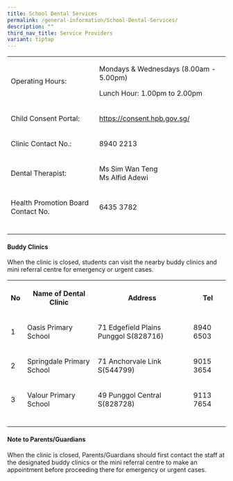 ```yaml
---
title: School Dental Services
permalink: /general-information/School-Dental-Services/
description: ""
third_nav_title: Service Providers
variant: tiptap
---
```

<table style="minWidth: 50px">
<colgroup>
<col>
<col>
</colgroup>
<tbody>
<tr>
<td rowspan="1" colspan="1">
<p>Operating Hours:</p>
</td>
<td rowspan="1" colspan="1">
<p>Mondays &amp; Wednesdays (8.00am - 5.00pm)</p>
<p>Lunch Hour: 1.00pm to 2.00pm</p>
</td>
</tr>
<tr>
<td rowspan="1" colspan="1">
<p>Child Consent Portal:</p>
</td>
<td rowspan="1" colspan="1">
<p><a href="https://consent.hpb.gov.sg/" rel="noopener noreferrer nofollow" target="_blank">https://consent.hpb.gov.sg/</a>&nbsp;</p>
</td>
</tr>
<tr>
<td rowspan="1" colspan="1">
<p>Clinic Contact No.:</p>
</td>
<td rowspan="1" colspan="1">
<p>8940 2213&nbsp;</p>
</td>
</tr>
<tr>
<td rowspan="1" colspan="1">
<p>Dental Therapist:</p>
</td>
<td rowspan="1" colspan="1">
<p>Ms Sim Wan Teng&nbsp;
<br>Ms Alfid Adewi</p>
</td>
</tr>
<tr>
<td rowspan="1" colspan="1">
<p>Health Promotion Board Contact No.</p>
</td>
<td rowspan="1" colspan="1">
<p>6435 3782</p>
</td>
</tr>
<tr>
<td rowspan="1" colspan="1">
<p></p>
</td>
<td rowspan="1" colspan="1">
<p></p>
</td>
</tr>
</tbody>
</table>
<p></p>
<h4><strong>Buddy Clinics</strong></h4>
<p>When the clinic is closed, students can visit the nearby buddy clinics
and mini referral centre for emergency or urgent cases.</p>
<table style="minWidth: 100px">
<colgroup>
<col>
<col>
<col>
<col>
</colgroup>
<tbody>
<tr>
<th rowspan="1" colspan="1">
<p>No</p>
</th>
<th rowspan="1" colspan="1">
<p>Name of Dental Clinic</p>
</th>
<th rowspan="1" colspan="1">
<p>Address</p>
</th>
<th rowspan="1" colspan="1">
<p>Tel</p>
</th>
</tr>
<tr>
<td rowspan="1" colspan="1">
<p>1</p>
</td>
<td rowspan="1" colspan="1">
<p>Oasis Primary School</p>
</td>
<td rowspan="1" colspan="1">
<p>71 Edgefield Plains Punggol S(828716)</p>
</td>
<td rowspan="1" colspan="1">
<p>8940 6503</p>
</td>
</tr>
<tr>
<td rowspan="1" colspan="1">
<p>2</p>
</td>
<td rowspan="1" colspan="1">
<p>Springdale Primary School</p>
</td>
<td rowspan="1" colspan="1">
<p>71 Anchorvale Link S(544799)</p>
</td>
<td rowspan="1" colspan="1">
<p>9015 3654</p>
</td>
</tr>
<tr>
<td rowspan="1" colspan="1">
<p>3</p>
</td>
<td rowspan="1" colspan="1">
<p>Valour Primary School</p>
</td>
<td rowspan="1" colspan="1">
<p>49 Punggol Central S(828728)</p>
</td>
<td rowspan="1" colspan="1">
<p>9113 7654</p>
</td>
</tr>
<tr>
<td rowspan="1" colspan="1">
<p></p>
</td>
<td rowspan="1" colspan="1">
<p></p>
</td>
<td rowspan="1" colspan="1">
<p></p>
</td>
<td rowspan="1" colspan="1">
<p></p>
</td>
</tr>
</tbody>
</table>
<h4><strong>Note to Parents/Guardians</strong></h4>
<p>When the clinic is closed, Parents/Guardians should first contact the
staff at the designated buddy clinics or the mini referral centre to make
an appointment before proceeding there for emergency or urgent cases.</p>